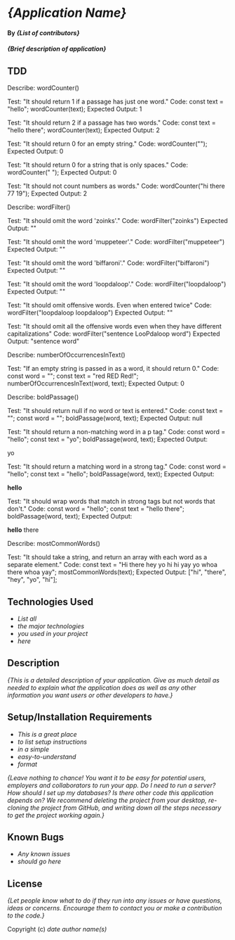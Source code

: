 # _{Application Name}_

#### By _**{List of contributors}**_

#### _{Brief description of application}_

## TDD
Describe: wordCounter()

Test: "It should return 1 if a passage has just one word."
Code:
const text = "hello";
wordCounter(text);
Expected Output: 1

Test: "It should return 2 if a passage has two words."
Code:
const text = "hello there";
wordCounter(text);
Expected Output: 2

Test: "It should return 0 for an empty string."
Code: wordCounter("");
Expected Output: 0

Test: "It should return 0 for a string that is only spaces."
Code: wordCounter("            ");
Expected Output: 0

Test: "It should not count numbers as words."
Code: wordCounter("hi there 77 19");
Expected Output: 2

Describe: wordFilter()

Test: "It should omit the word 'zoinks'."
Code: wordFilter("zoinks")
Expected Output: ""

Test: "It should omit the word 'muppeteer'."
Code: wordFilter("muppeteer")
Expected Output: ""

Test: "It should omit the word 'biffaroni'."
Code: wordFilter("biffaroni")
Expected Output: ""

Test: "It should omit the word 'loopdaloop'."
Code: wordFilter("loopdaloop")
Expected Output: ""

Test: "It should omit offensive words. Even when entered twice"
Code: wordFilter("loopdaloop loopdaloop")
Expected Output: ""

Test: "It should omit all the offensive words even when they have different capitalizations"
Code: wordFilter("sentence LooPdaloop word")
Expected Output: "sentence  word"

Describe: numberOfOccurrencesInText()


Test: "If an empty string is passed in as a word, it should return 0."
Code:
const word = "";
const text = "red RED Red!";
numberOfOccurrencesInText(word, text);
Expected Output: 0

Describe: boldPassage()

Test: "It should return null if no word or text is entered."
Code:
const text = "";
const word = "";
boldPassage(word, text);
Expected Output: null

Test: "It should return a non-matching word in a p tag."
Code:
const word = "hello";
const text = "yo";
boldPassage(word, text);
Expected Output: <p>yo</p>

Test: "It should return a matching word in a strong tag."
Code:
const word = "hello";
const text = "hello";
boldPassage(word, text);
Expected Output: <p><strong>hello</strong></p>

Test: "It should wrap words that match in strong tags but not words that don't."
Code:
const word = "hello";
const text = "hello there";
boldPassage(word, text);
Expected Output: <p><strong>hello</strong> there</p>

Describe: mostCommonWords()

Test: "It should take a string, and return an array with each word as a separate element."
Code:
const text = "Hi there hey yo hi hi yay yo whoa there whoa yay";
mostCommonWords(text);
Expected Output: ["hi", "there", "hey", "yo", "hi"];

## Technologies Used

* _List all_
* _the major technologies_
* _you used in your project_
* _here_

## Description

_{This is a detailed description of your application. Give as much detail as needed to explain what the application does as well as any other information you want users or other developers to have.}_

## Setup/Installation Requirements

* _This is a great place_
* _to list setup instructions_
* _in a simple_
* _easy-to-understand_
* _format_

_{Leave nothing to chance! You want it to be easy for potential users, employers and collaborators to run your app. Do I need to run a server? How should I set up my databases? Is there other code this application depends on? We recommend deleting the project from your desktop, re-cloning the project from GitHub, and writing down all the steps necessary to get the project working again.}_

## Known Bugs

* _Any known issues_
* _should go here_

## License

_{Let people know what to do if they run into any issues or have questions, ideas or concerns.  Encourage them to contact you or make a contribution to the code.}_

Copyright (c) _date_ _author name(s)_